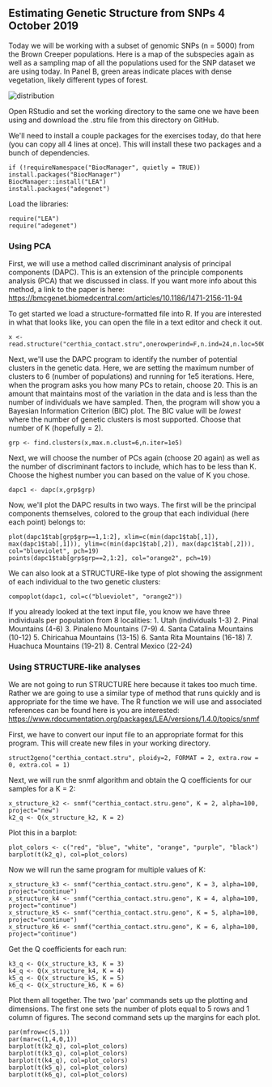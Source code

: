 ## Estimating Genetic Structure from SNPs 4 October 2019

Today we will be working with a subset of genomic SNPs (n = 5000) from the Brown Creeper populations. Here is a map of the
subspecies again as well as a sampling map of all the populations used for the SNP dataset we are using today. In Panel B, 
green areas indicate places with dense vegetation, likely different types of forest.

![distribution](https://github.com/jdmanthey/MolEcol2019/blob/master/06_genetic_structure/sampling.png)

Open RStudio and set the working directory to the same one we have been using and download the .stru file from this 
directory on GitHub. 

We'll need to install a couple packages for the exercises today, do that here (you can copy all 4 lines at once). This will
install these two packages and a bunch of dependencies.

    if (!requireNamespace("BiocManager", quietly = TRUE))
    install.packages("BiocManager")
    BiocManager::install("LEA")
    install.packages("adegenet")
    
Load the libraries:
    
    require("LEA")
    require("adegenet")
    
### Using PCA

First, we will use a method called discriminant analysis of principal components (DAPC). This is an extension of the principle
components analysis (PCA) that we discussed in class. If you want more info about this method, a link to the paper is here:
https://bmcgenet.biomedcentral.com/articles/10.1186/1471-2156-11-94

To get started we load a structure-formatted file into R. If you are interested in what that looks like, you can open the 
file in a text editor and check it out.

    x <- read.structure("certhia_contact.stru",onerowperind=F,n.ind=24,n.loc=5000,ask=F,sep="\t")

Next, we'll use the DAPC program to identify the number of potential clusters in the genetic data. Here, we are setting the
maximum number of clusters to 6 (number of populations) and running for 1e5 iterations. Here, when the program asks you how 
many PCs to retain, choose 20. This is an amount that maintains most of the variation in the data and is less than the 
number of individuals we have sampled. Then, the program will show you a Bayesian Information Criterion (BIC) plot. The BIC
value will be _lowest_ where the number of genetic clusters is most supported. Choose that number of K (hopefully = 2). 

    grp <- find.clusters(x,max.n.clust=6,n.iter=1e5)
    
Next, we will choose the number of PCs again (choose 20 again) as well as the number of discriminant factors to include, which
has to be less than K. Choose the highest number you can based on the value of K you chose.
    
    dapc1 <- dapc(x,grp$grp)

Now, we'll plot the DAPC results in two ways. The first will be the principal components themselves, colored to the group that
each individual (here each point) belongs to:
    
    plot(dapc1$tab[grp$grp==1,1:2], xlim=c(min(dapc1$tab[,1]), max(dapc1$tab[,1])), ylim=c(min(dapc1$tab[,2]), max(dapc1$tab[,2])), col="blueviolet", pch=19)
    points(dapc1$tab[grp$grp==2,1:2], col="orange2", pch=19)

We can also look at a STRUCTURE-like type of plot showing the assignment of each individual to the two genetic clusters:
    
    compoplot(dapc1, col=c("blueviolet", "orange2"))

If you already looked at the text input file, you know we have three individuals per population from 8 localities:
    1. Utah (individuals 1-3)
    2. Pinal Mountains (4-6)
    3. Pinaleno Mountains (7-9)
    4. Santa Catalina Mountains (10-12)
    5. Chiricahua Mountains (13-15)
    6. Santa Rita Mountains (16-18)
    7. Huachuca Mountains (19-21)
    8. Central Mexico (22-24)



### Using STRUCTURE-like analyses

We are not going to run STRUCTURE here because it takes too much time. Rather we are going to use a similar type of method
that runs quickly and is appropriate for the time we have. The R function we will use and associated references can be found
here is you are interested: https://www.rdocumentation.org/packages/LEA/versions/1.4.0/topics/snmf

First, we have to convert our input file to an appropriate format for this program. This will create new files in your working
directory.
    
    struct2geno("certhia_contact.stru", ploidy=2, FORMAT = 2, extra.row = 0, extra.col = 1)

Next, we will run the snmf algorithm and obtain the Q coefficients for our samples for a K = 2:
    
    x_structure_k2 <- snmf("certhia_contact.stru.geno", K = 2, alpha=100, project="new")
    k2_q <- Q(x_structure_k2, K = 2)

Plot this in a barplot:
    
    plot_colors <- c("red", "blue", "white", "orange", "purple", "black")
    barplot(t(k2_q), col=plot_colors)

Now we will run the same program for multiple values of K: 

    x_structure_k3 <- snmf("certhia_contact.stru.geno", K = 3, alpha=100, project="continue")
    x_structure_k4 <- snmf("certhia_contact.stru.geno", K = 4, alpha=100, project="continue")
    x_structure_k5 <- snmf("certhia_contact.stru.geno", K = 5, alpha=100, project="continue")
    x_structure_k6 <- snmf("certhia_contact.stru.geno", K = 6, alpha=100, project="continue")

Get the Q coefficients for each run:

    k3_q <- Q(x_structure_k3, K = 3)
    k4_q <- Q(x_structure_k4, K = 4)
    k5_q <- Q(x_structure_k5, K = 5)
    k6_q <- Q(x_structure_k6, K = 6)

Plot them all together. The two 'par' commands sets up the plotting and dimensions. The first one sets the number of plots
equal to 5 rows and 1 column of figures. The second command sets up the margins for each plot.

    par(mfrow=c(5,1))
    par(mar=c(1,4,0,1))
    barplot(t(k2_q), col=plot_colors)
    barplot(t(k3_q), col=plot_colors)
    barplot(t(k4_q), col=plot_colors)
    barplot(t(k5_q), col=plot_colors)
    barplot(t(k6_q), col=plot_colors)
    
    
    

    
